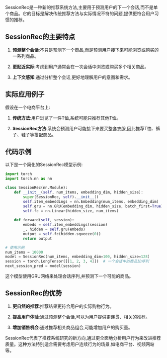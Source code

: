 SessionRec是一种新的推荐系统方法,主要用于预测用户的下一个会话,而不是单个商品。它的目标是解决传统推荐方法与实际情况不符的问题,提供更符合用户习惯的推荐。

## SessionRec的主要特点

1. **预测整个会话**:不只是预测下一个商品,而是预测用户接下来可能浏览或购买的一系列商品。

2. **更贴近实际**:考虑到用户通常会在一次会话中浏览或购买多个相关商品。

3. **上下文感知**:通过分析整个会话,更好地理解用户的意图和需求。

## 实际应用例子

假设在一个电商平台上:

1. **传统方法**:用户浏览了一件T恤,系统可能只推荐其他T恤。

2. **SessionRec方法**:系统会预测用户可能接下来要买整套衣服,因此推荐T恤、裤子、鞋子等搭配商品。

## 代码示例

以下是一个简化的SessionRec模型示例:

```python
import torch
import torch.nn as nn

class SessionRec(nn.Module):
    def __init__(self, num_items, embedding_dim, hidden_size):
        super(SessionRec, self).__init__()
        self.item_embeddings = nn.Embedding(num_items, embedding_dim)
        self.gru = nn.GRU(embedding_dim, hidden_size, batch_first=True)
        self.fc = nn.Linear(hidden_size, num_items)
    
    def forward(self, session):
        embeds = self.item_embeddings(session)
        _, hidden = self.gru(embeds)
        output = self.fc(hidden.squeeze(0))
        return output

# 使用示例
num_items = 10000
model = SessionRec(num_items, embedding_dim=100, hidden_size=128)
session = torch.LongTensor([[1, 2, 3, 4]])  # 一个会话中的商品ID序列
next_session_pred = model(session)
```

这个模型使用GRU网络来处理会话序列,并预测下一个可能的商品。

## SessionRec的优势

1. **更自然的推荐**:推荐结果更符合用户的实际购物行为。

2. **提高用户体验**:通过预测整个会话,可以为用户提供更连贯、相关的推荐。

3. **增加销售机会**:通过推荐相关商品组合,可能增加用户的购买量。

SessionRec代表了推荐系统研究的新方向,通过更全面地分析用户行为来改进推荐质量。这种方法特别适合需要考虑用户连续行为的场景,如电商平台、视频网站等。
